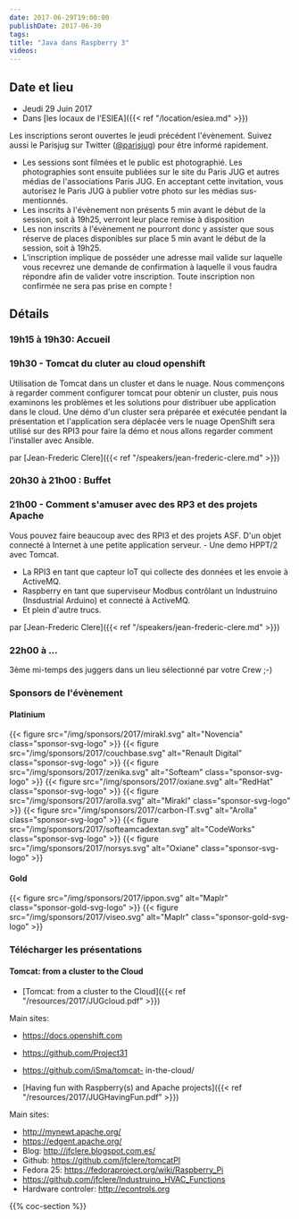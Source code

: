 ```yaml
---
date: 2017-06-29T19:00:00
publishDate: 2017-06-30
tags:
title: "Java dans Raspberry 3"
videos:
---
```


## Date et lieu

- Jeudi 29 Juin 2017
- Dans [les locaux de l'ESIEA]({{< ref "/location/esiea.md" >}})

Les inscriptions seront ouvertes le jeudi précédent l'évènement. Suivez aussi le Parisjug sur Twitter ([@parisjug](https://twitter.com/parisjug)) pour être informé rapidement.
- Les sessions sont filmées et le public est photographié. Les photographies sont ensuite publiées sur le site du Paris JUG et autres médias de l'associations Paris JUG. En acceptant cette invitation, vous autorisez le Paris JUG à publier votre photo sur les médias sus-mentionnés.
- Les inscrits à l'évènement non présents 5 min avant le début de la session, soit à 19h25, verront leur place remise à disposition
- Les non inscrits à l'évènement ne pourront donc y assister que sous réserve de places disponibles sur place 5 min avant le début de la session, soit à 19h25.
- L’inscription implique de posséder une adresse mail valide sur laquelle vous recevrez une demande de confirmation à laquelle il vous faudra répondre afin de valider votre inscription. Toute inscription non confirmée ne sera pas prise en compte !


## Détails

### 19h15 à 19h30: Accueil

### 19h30 - Tomcat du cluter au cloud openshift

Utilisation de Tomcat dans un cluster et dans le nuage. Nous commençons à regarder comment configurer tomcat pour obtenir un cluster, puis nous examinons les problèmes et les solutions pour distribuer ube application dans le cloud.
Une démo d'un cluster sera préparée et exécutée pendant la présentation et l'application sera déplacée vers le nuage
OpenShift sera utilisé sur des RPI3 pour faire la démo et nous allons regarder comment l'installer avec Ansible.

par [Jean-Frederic Clere]({{< ref "/speakers/jean-frederic-clere.md" >}})

### 20h30 à 21h00 : Buffet


### 21h00 - Comment s'amuser avec des RP3 et des projets Apache

Vous pouvez faire beaucoup avec des RPI3 et des projets ASF. D'un objet connecté à Internet à une petite application serveur. - Une demo HPPT/2 avec Tomcat.
- La RPI3 en tant que capteur IoT qui collecte des données et les envoie à ActiveMQ.
- Raspberry en tant que superviseur Modbus contrôlant un Industruino (Insdustrial Arduino) et connecté à ActiveMQ.
- Et plein d'autre trucs.

par [Jean-Frederic Clere]({{< ref "/speakers/jean-frederic-clere.md" >}})


### 22h00 à ...

3ème mi-temps des juggers dans un lieu sélectionné par votre Crew ;-)


### Sponsors de l'évènement

#### Platinium
{{< figure src="/img/sponsors/2017/mirakl.svg" alt="Novencia" class="sponsor-svg-logo" >}}
{{< figure src="/img/sponsors/2017/couchbase.svg" alt="Renault Digital" class="sponsor-svg-logo" >}}
{{< figure src="/img/sponsors/2017/zenika.svg" alt="Softeam" class="sponsor-svg-logo" >}}
{{< figure src="/img/sponsors/2017/oxiane.svg" alt="RedHat" class="sponsor-svg-logo" >}}
{{< figure src="/img/sponsors/2017/arolla.svg" alt="Mirakl" class="sponsor-svg-logo" >}}
{{< figure src="/img/sponsors/2017/carbon-IT.svg" alt="Arolla" class="sponsor-svg-logo" >}}
{{< figure src="/img/sponsors/2017/softeamcadextan.svg" alt="CodeWorks" class="sponsor-svg-logo" >}}
{{< figure src="/img/sponsors/2017/norsys.svg" alt="Oxiane" class="sponsor-svg-logo" >}}

#### Gold
{{< figure src="/img/sponsors/2017/ippon.svg" alt="Maplr" class="sponsor-gold-svg-logo" >}}
{{< figure src="/img/sponsors/2017/viseo.svg" alt="Maplr" class="sponsor-gold-svg-logo" >}}


### Télécharger les présentations

#### Tomcat: from a cluster to the Cloud

- [Tomcat: from a cluster to the Cloud]({{< ref "/resources/2017/JUGcloud.pdf" >}})

Main sites:
- https://docs.openshift.com
- https://github.com/Project31
- https://github.com/iSma/tomcat- in-the-cloud/

- [Having fun with Raspberry(s) and Apache projects]({{< ref "/resources/2017/JUGHavingFun.pdf" >}})

Main sites:
- http://mynewt.apache.org/
- https://edgent.apache.org/
- Blog: http://jfclere.blogspot.com.es/
- Github: https://github.com/jfclere/tomcatPI
- Fedora 25: https://fedoraproject.org/wiki/Raspberry_Pi
- https://github.com/jfclere/Industruino_HVAC_Functions
- Hardware controler: http://econtrols.org

{{% coc-section %}}
